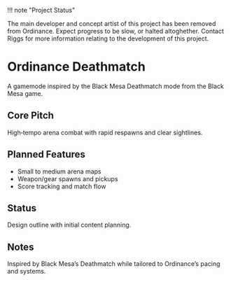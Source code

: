 !!! note "Project Status"

The main developer and concept artist of this project has been removed from Ordinance. Expect progress to be slow, or halted altoghether. Contact Riggs for more information relating to the development of this project.

# Ordinance Deathmatch

A gamemode inspired by the Black Mesa Deathmatch mode from the Black Mesa game.

## Core Pitch

High‑tempo arena combat with rapid respawns and clear sightlines.

## Planned Features

- Small to medium arena maps
- Weapon/gear spawns and pickups
- Score tracking and match flow

## Status

Design outline with initial content planning.

## Notes

Inspired by Black Mesa’s Deathmatch while tailored to Ordinance’s pacing and systems.
